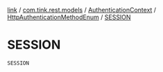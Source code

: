 [link](../../../index.md) / [com.tink.rest.models](../../index.md) / [AuthenticationContext](../index.md) / [HttpAuthenticationMethodEnum](index.md) / [SESSION](./-s-e-s-s-i-o-n.md)

# SESSION

`SESSION`